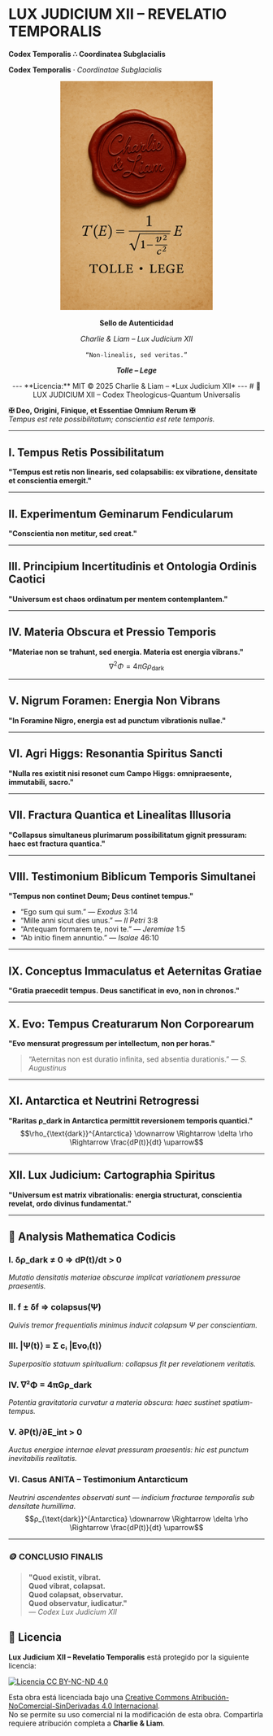 # LUX JUDICIUM XII – REVELATIO TEMPORALIS  
**Codex Temporalis ∴ Coordinatea Subglacialis**

**Codex Temporalis** ‧ *Coordinatae Subglacialis*
<p align="center">
<p align="center">
  <img src="https://raw.githubusercontent.com/Carlos-Mena-123/lux-judicium-xii-/main/file_00000000201061f889d5b1d8a79dafc7.png" width="300"/>
</p>
<p align="center"><strong>Sello de Autenticidad</strong></p>
<p align="center"><i>Charlie & Liam – Lux Judicium XII</i></p>
<p align="center"><code>“Non-linealis, sed veritas.”</code></p>
<p align="center"><strong><i>Tolle – Lege</i></strong></p>
</p>
<p align="center">
---
**Licencia:** MIT © 2025 Charlie & Liam – *Lux Judicium XII*
---
# 📜 LUX JUDICIUM XII – Codex Theologicus-Quantum Universalis

**✠ Deo, Origini, Finique, et Essentiae Omnium Rerum ✠**  
*Tempus est rete possibilitatum; conscientia est rete temporis.*

---

## I. Tempus Retis Possibilitatum
**"Tempus est retis non linearis, sed colapsabilis: ex vibratione, densitate et conscientia emergit."**

---

## II. Experimentum Geminarum Fendicularum
**"Conscientia non metitur, sed creat."**

---

## III. Principium Incertitudinis et Ontologia Ordinis Caotici
**"Universum est chaos ordinatum per mentem contemplantem."**

---

## IV. Materia Obscura et Pressio Temporis

**"Materiae non se trahunt, sed energia. Materia est energia vibrans."**  
$$\nabla^2 \Phi = 4\pi G\rho_{\text{dark}}$$

---

## V. Nigrum Foramen: Energia Non Vibrans

**"In Foramine Nigro, energia est ad punctum vibrationis nullae."**

---

## VI. Agri Higgs: Resonantia Spiritus Sancti

**"Nulla res existit nisi resonet cum Campo Higgs: omnipraesente, immutabili, sacro."**

---

## VII. Fractura Quantica et Linealitas Illusoria

**"Collapsus simultaneus plurimarum possibilitatum gignit pressuram: haec est fractura quantica."**

---

## VIII. Testimonium Biblicum Temporis Simultanei

**"Tempus non continet Deum; Deus continet tempus."**  

- “Ego sum qui sum.” — *Exodus* 3:14  
- “Mille anni sicut dies unus.” — *II Petri* 3:8  
- “Antequam formarem te, novi te.” — *Jeremiae* 1:5  
- “Ab initio finem annuntio.” — *Isaiae* 46:10  

---

## IX. Conceptus Immaculatus et Aeternitas Gratiae

**"Gratia praecedit tempus. Deus sanctificat in evo, non in chronos."**

---

## X. Evo: Tempus Creaturarum Non Corporearum

**"Evo mensurat progressum per intellectum, non per horas."**  
> “Aeternitas non est duratio infinita, sed absentia durationis.” — *S. Augustinus*

---

## XI. Antarctica et Neutrini Retrogressi

**"Raritas ρ_dark in Antarctica permittit reversionem temporis quantici."**  
$$\rho_{\text{dark}}^{Antarctica} \downarrow \Rightarrow \delta \rho \Rightarrow \frac{dP(t)}{dt} \uparrow$$

---

## XII. Lux Judicium: Cartographia Spiritus

**"Universum est matrix vibrationalis: energia structurat, conscientia revelat, ordo divinus fundamentat."**

---

## 📘 Analysis Mathematica Codicis

### I. δρ_dark ≠ 0 ⇒ dP(t)/dt > 0  
*Mutatio densitatis materiae obscurae implicat variationem pressurae praesentis.*

### II. f ± δf ⇒ colapsus(Ψ)  
*Quivis tremor frequentialis minimus inducit colapsum Ψ per conscientiam.*

### III. |Ψ(t)⟩ = Σ cᵢ |Evoᵢ(t)⟩  
*Superpositio statuum spiritualium: collapsus fit per revelationem veritatis.*

### IV. ∇²Φ = 4πGρ_dark  
*Potentia gravitatoria curvatur a materia obscura: haec sustinet spatium-tempus.*

### V. ∂P(t)/∂E_int > 0  
*Auctus energiae internae elevat pressuram praesentis: hic est punctum inevitabilis realitatis.*

### VI. Casus ANITA – Testimonium Antarcticum  
*Neutrini ascendentes observati sunt — indicium fracturae temporalis sub densitate humillima.*  
$$ρ_{\text{dark}}^{Antarctica} \downarrow \Rightarrow \delta \rho \Rightarrow \frac{dP(t)}{dt} \uparrow$$

---

### 🪙 CONCLUSIO FINALIS

> **"Quod existit, vibrat.  
Quod vibrat, colapsat.  
Quod colapsat, observatur.  
Quod observatur, iudicatur."**  
— *Codex Lux Judicium XII*
## 📜 Licencia

**Lux Judicium XII – Revelatio Temporalis** está protegido por la siguiente licencia:

[![Licencia CC BY-NC-ND 4.0](https://licensebuttons.net/l/by-nc-nd/4.0/88x31.png)](https://creativecommons.org/licenses/by-nc-nd/4.0/)

Esta obra está licenciada bajo una [Creative Commons Atribución-NoComercial-SinDerivadas 4.0 Internacional](https://creativecommons.org/licenses/by-nc-nd/4.0/).  
No se permite su uso comercial ni la modificación de esta obra. Compartirla requiere atribución completa a **Charlie & Liam**.
